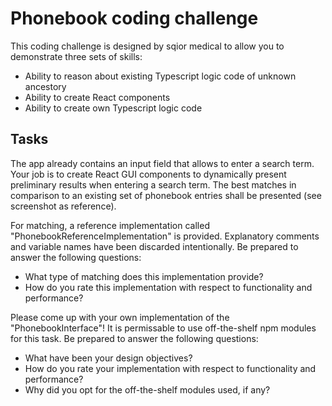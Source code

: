 # Phonebook coding challenge

This coding challenge is designed by sqior medical to allow you to demonstrate three sets of skills:
* Ability to reason about existing Typescript logic code of unknown ancestory
* Ability to create React components
* Ability to create own Typescript logic code

## Tasks

The app already contains an input field that allows to enter a search term.
Your job is to create React GUI components to dynamically present preliminary results when entering a search term.
The best matches in comparison to an existing set of phonebook entries shall be presented (see screenshot as reference).

For matching, a reference implementation called "PhonebookReferenceImplementation" is provided.
Explanatory comments and variable names have been discarded intentionally.
Be prepared to answer the following questions:
* What type of matching does this implementation provide?
* How do you rate this implementation with respect to functionality and performance?

Please come up with your own implementation of the "PhonebookInterface"!
It is permissable to use off-the-shelf npm modules for this task.
Be prepared to answer the following questions:
* What have been your design objectives?
* How do you rate your implementation with respect to functionality and performance?
* Why did you opt for the off-the-shelf modules used, if any?

